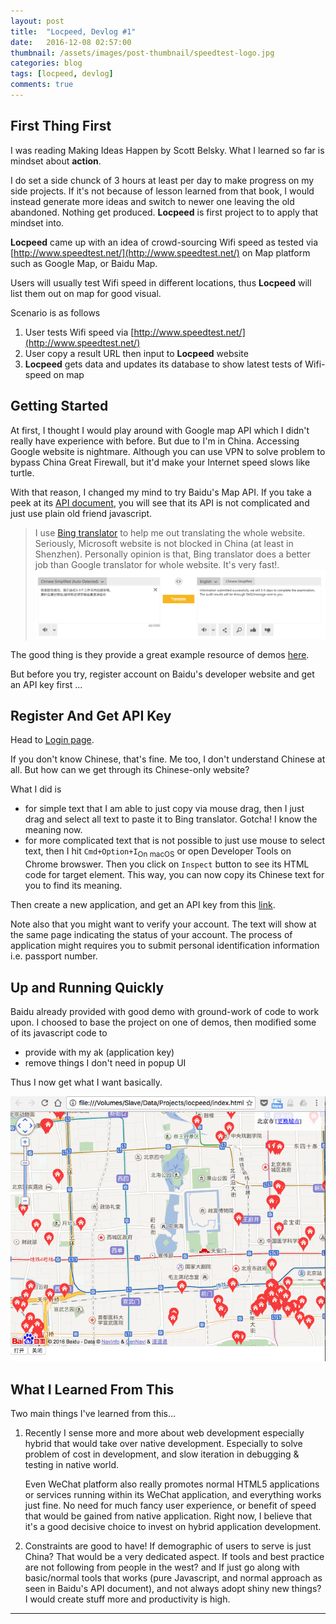 ```yaml
---
layout: post
title:  "Locpeed, Devlog #1"
date:   2016-12-08 02:57:00
thumbnail: /assets/images/post-thumbnail/speedtest-logo.jpg
categories: blog
tags: [locpeed, devlog]
comments: true
---
```


## First Thing First

I was reading Making Ideas Happen by Scott Belsky. What I learned so far is mindset about **action**.

I do set a side chunck of 3 hours at least per day to make progress on my side projects. If it's not because of lesson learned from that book, I would instead generate more ideas and switch to newer one leaving the old abandoned. Nothing get produced. **Locpeed** is first project to to apply that mindset into.

**Locpeed** came up with an idea of crowd-sourcing Wifi speed as tested via [http://www.speedtest.net/](http://www.speedtest.net/) on Map platform such as Google Map, or Baidu Map.

Users will usually test Wifi speed in different locations, thus **Locpeed** will list them out on map for good visual.

Scenario is as follows

1. User tests Wifi speed via [http://www.speedtest.net/](http://www.speedtest.net/)
2. User copy a result URL then input to **Locpeed** website
3. **Locpeed** gets data and updates its database to show latest tests of Wifi-speed on map

## Getting Started

At first, I thought I would play around with Google map API which I didn't really have experience with before. But due to I'm in China. Accessing Google website is nightmare. Although you can use VPN to solve problem to bypass China Great Firewall, but it'd make your Internet speed slows like turtle.

With that reason, I changed my mind to try Baidu's Map API. If you take a peek at its [API document](http://developer.baidu.com/map/reference/index.php), you will see that its API is not complicated and just use plain old friend javascript.

> I use [Bing translator](http://www.bing.com/translator/) to help me out translating the whole website. Seriously, Microsoft website is not blocked in China (at least in Shenzhen). Personally opinion is that, Bing translator does a better job than Google translator for whole website. It's very fast!.
> ![bing translator](/assets/images/locpeed/bing-translator.png)

The good thing is they provide a great example resource of demos [here](http://lbsyun.baidu.com/index.php?title=jspopular).

But before you try, register account on Baidu's developer website and get an API key first ...

## Register And Get API Key

Head to [Login page](https://passport.baidu.com/v2/?login).

If you don't know Chinese, that's fine. Me too, I don't understand Chinese at all. But how can we get through its Chinese-only website?

What I did is

* for simple text that I am able to just copy via mouse drag, then I just drag and select all text to paste it to Bing translator. Gotcha! I know the meaning now.
* for more complicated text that is not possible to just use mouse to select text, then I hit `Cmd+Option+I`<sub>On macOS</sub> or open Developer Tools on Chrome browswer. Then you click on `Inspect` button to see its HTML code for target element. This way, you can now copy its Chinese text for you to find its meaning.

Then create a new application, and get an API key from this [link](http://lbsyun.baidu.com/apiconsole/key).

Note also that you might want to verify your account. The text will show at the same page indicating the status of your account. The process of application might requires you to submit personal identification information i.e. passport number.

## Up and Running Quickly

Baidu already provided with good demo with ground-work of code to work upon.
I choosed to base the project on one of demos, then modified some of its javascript code to

* provide with my ak (application key)
* remove things I don't need in popup UI

Thus I now get what I want basically.

![locpeed initial](/assets/images/locpeed/locpeed-initial.png)

## What I Learned From This

Two main things I've learned from this...

1. Recently I sense more and more about web development especially hybrid that would take over native development. Especially to solve problem of cost in development, and slow iteration in debugging & testing in native world.

   Even WeChat platform also really promotes normal HTML5 applications or services running within its WeChat application, and everything works just fine. No need for much fancy user experience, or benefit of speed that would be gained from native application. Right now, I believe that it's a good decisive choice to invest on hybrid application development.

2. Constraints are good to have! If demographic of users to serve is just China? That would be a very dedicated aspect. If tools and best practice are not following from people in the west? and If just go along with basic/normal tools that works (pure Javascript, and normal approach as seen in Baidu's API document), and not always adopt shiny new things? I would create stuff more and productivity is high.

___